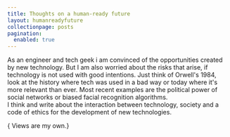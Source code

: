```yaml
---
title: Thoughts on a human-ready future
layout: humanreadyfuture
collectionpage: posts
pagination:
  enabled: true
---
```


As an engineer and tech geek i am convinced of the opportunities created by new technology. But I am also worried about the risks that arise, if technology is not used with good intentions. Just think of Orwell's 1984, look at the history where tech was used in a bad way or today where it's more relevant than ever. Most recent examples are the political power of social networks or biased facial recognition algorithms.
</br>
I think and write about the interaction between technology, society and a code of ethics for the development of new technologies.
</br>
<div class="thoughts_subline_hrf">{ Views are my own.}</div>

